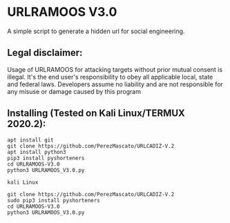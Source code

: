 # URLRAMOOS V3.0

A simple script to generate a hidden url for social engineering.


## Legal disclaimer:

Usage of URLRAMOOS for attacking targets without prior mutual consent is illegal. It's the end user's responsibility to obey all applicable local, state and federal laws. Developers assume no liability and are not responsible for any misuse or damage caused by this program 
## Installing (Tested on Kali Linux/TERMUX 2020.2):

```
apt install git
git clone https://github.com/PerezMascato/URLCADIZ-V.2
apt install python3
pip3 install pyshorteners
cd URLRAMOOS-V3.0
python3 URLRAMOOS_V3.0.py
```
```
kali Linux

git clone https://github.com/PerezMascato/URLCADIZ-V.2
sudo pip3 install pyshorteners
cd URLRAMOOS-V3.0
python3 URLRAMOOS_V3.0.py
```